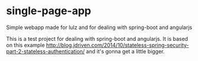 # single-page-app
Simple webapp made for lulz and for dealing with spring-boot and angularjs

This is a test project for dealing with spring-boot and angularjs. It is based on this example http://blog.jdriven.com/2014/10/stateless-spring-security-part-2-stateless-authentication/ and it's gonna get a little bigger.
